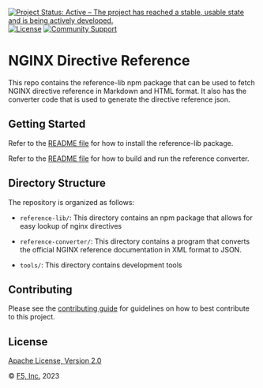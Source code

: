 [![Project Status: Active – The project has reached a stable, usable state and is being actively developed.](https://www.repostatus.org/badges/latest/active.svg)](https://www.repostatus.org/#active)
[![License](https://img.shields.io/badge/License-Apache--2.0-blue.svg)](https://opensource.org/licenses/Apache-2.0)
[![Community Support](https://badgen.net/badge/support/community/cyan?icon=awesome)](https://github.com/nginxinc/nginx-directive-reference/blob/main/SUPPORT.md)


# NGINX Directive Reference
This repo contains the reference-lib npm package that can be used to fetch NGINX directive reference in Markdown and HTML format. It also has the converter code that is used to generate the directive reference json.


## Getting Started

Refer to the [README file](https://github.com/nginxinc/nginx-directive-reference/blob/main/reference-lib/README.md) for how to install the reference-lib package.

Refer to the [README file](https://github.com/nginxinc/nginx-directive-reference/blob/main/reference-converter/README.md) for how to build and run the reference converter.


## Directory Structure
The repository is organized as follows:

- `reference-lib/`: This directory contains an npm package that allows for easy lookup of nginx directives

- `reference-converter/`: This directory contains a program that converts the official NGINX reference documentation in XML format to JSON.

- `tools/`: This directory contains development tools


## Contributing

Please see the [contributing guide](https://github.com/nginxinc/nginx-directive-reference/blob/main/CONTRIBUTING.md) for guidelines on how to best contribute to this project.

## License

[Apache License, Version 2.0](https://github.com/nginxinc/nginx-directive-reference/blob/main/LICENSE)

&copy; [F5, Inc.](https://www.f5.com/) 2023
